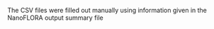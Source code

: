 The CSV files were filled out manually using information given in the NanoFLORA output summary file 

